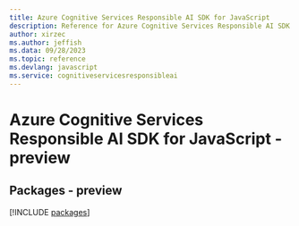 ```yaml
---
title: Azure Cognitive Services Responsible AI SDK for JavaScript
description: Reference for Azure Cognitive Services Responsible AI SDK for JavaScript
author: xirzec
ms.author: jeffish
ms.data: 09/28/2023
ms.topic: reference
ms.devlang: javascript
ms.service: cognitiveservicesresponsibleai
---
```

# Azure Cognitive Services Responsible AI SDK for JavaScript - preview
## Packages - preview
[!INCLUDE [packages](cognitive-services-responsible-ai-index.md)]